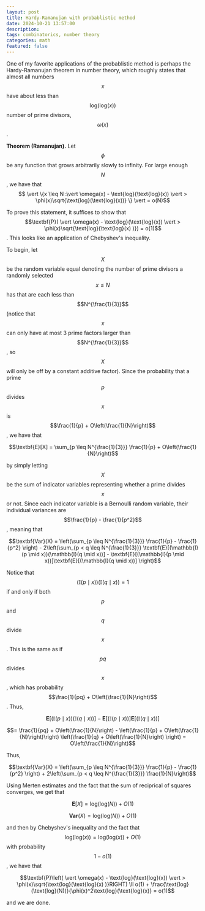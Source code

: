 ```yaml
---
layout: post
title: Hardy-Ramanujan with probablistic method
date: 2024-10-21 13:57:00
description:
tags: combinatorics, number theory
categories: math
featured: false
---
```

<script async src="https://www.googletagmanager.com/gtag/js?id=G-0823RLC0T3"></script>
<script>
  window.dataLayer = window.dataLayer || [];
  function gtag(){dataLayer.push(arguments);}
  gtag('js', new Date());

  gtag('config', 'G-0823RLC0T3');
</script>

One of my favorite applications of the probablistic method is perhaps the Hardy-Ramanujan theorem in number theory, which roughly states that almost all numbers $$x$$ have about less than $$\text{log}(\text{log}(x))$$ number of prime divisors, $$\omega(x)$$.

<b>Theorem (Ramanujan).</b> Let $$\phi$$ be any function that grows arbitrarily slowly to infinity. For large enough $$N$$, we have that $$ \vert  \{x \leq N :\vert \omega(x) - \text{log}(\text{log}(x))  \vert  > \phi(x)\sqrt{\text{log}(\text{log}(x))} \} \vert  = o(N)$$ 

To prove this statement, it suffices to show that $$\textbf{P}(  \vert \omega(x) - \text{log}(\text{log}(x)) \vert  > \phi(x)\sqrt{\text{log}(\text{log}(x) )}) = o(1)$$. This looks like an application of Chebyshev's inequality.

To begin, let $$X$$ be the random variable equal denoting the number of prime divisors a randomly selected $$x \leq N$$ has that are each less than $$N^{\frac{1}{3}}$$ (notice that $$x$$ can only have at most 3 prime factors larger than $$N^{\frac{1}{3}}$$, so $$X$$ will only be off by a constant additive factor). Since the probability that a prime $$p$$ divides $$x$$ is $$\frac{1}{p} + O\left(\frac{1}{N}\right)$$, we have that

$$\textbf{E}[X] = \sum_{p \leq N^{\frac{1}{3}}} \frac{1}{p} + O\left(\frac{1}{N}\right)$$

by simply letting $$X$$ be the sum of indicator variables representing whether a prime divides $$x$$ or not. Since each indicator variable is a Bernoulli random variable, their individual variances are $$\frac{1}{p} - \frac{1}{p^2}$$, meaning that

$$\textbf{Var}(X) = \left(\sum_{p \leq N^{\frac{1}{3}}} \frac{1}{p} - \frac{1}{p^2} \right) - 2\left(\sum_{p < q \leq N^{\frac{1}{3}}} \textbf{E}[(\mathbb{I}(p \mid x))(\mathbb{I}(q \mid x))] - \textbf{E}[(\mathbb{I}(p \mid x))]\textbf{E}[(\mathbb{I}(q \mid x))] \right)$$

Notice that $$(\mathbb{I}(p \mid x))(\mathbb{I}(q \mid x)) = 1$$ if and only if both $$p$$ and $$q$$ divide $$x$$. This is the same as if $$pq$$ divides $$x$$, which has probability $$\frac{1}{pq} + O\left(\frac{1}{N}\right)$$. Thus,

$$\textbf{E}[(\mathbb{I}(p \mid x))(\mathbb{I}(q \mid x))] - \textbf{E}[(\mathbb{I}(p \mid x))]\textbf{E}[(\mathbb{I}(q \mid x))] $$

$$= \frac{1}{pq} + O\left(\frac{1}{N}\right) - \left(\frac{1}{p} + O\left(\frac{1}{N}\right)\right) \left(\frac{1}{q} + O\left(\frac{1}{N}\right) \right) = O\left(\frac{1}{N}\right)$$

Thus,

$$\textbf{Var}(X) = \left(\sum_{p \leq N^{\frac{1}{3}}} \frac{1}{p} - \frac{1}{p^2} \right) + 2\left(\sum_{p < q \leq N^{\frac{1}{3}}} \frac{1}{N}\right)$$

Using Merten estimates and the fact that the sum of reciprical of squares converges, we get that

$$\textbf{E}[X] = \text{log}(\text{log}(N)) + O(1)$$

$$\textbf{Var}(X) = \text{log}(\text{log}(N)) + O(1)$$

and then by Chebyshev's inequality and the fact that $$\text{log}(\text{log}(x)) = \text{log}(\text{log}(x)) + O(1)$$ with probability $$1 - o(1)$$, we have that

$$\textbf{P}\left(  \vert \omega(x) - \text{log}(\text{log}(x)) \vert  > \phi(x)\sqrt{\text{log}(\text{log}(x) )}RIGHT) \ll o(1) + \frac{\text{log}(\text{log}(N))}{\phi(x)^2\text{log}(\text{log}(x)} = o(1)$$

and we are done.